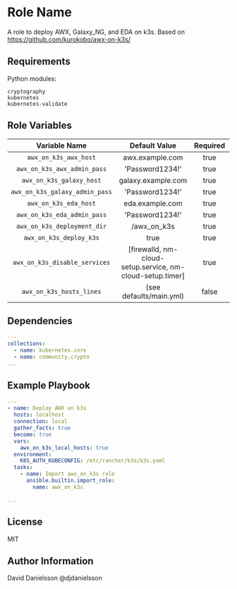 Role Name
=========

A role to deploy AWX, Galaxy_NG, and EDA on k3s. Based on https://github.com/kurokobo/awx-on-k3s/

Requirements
------------

Python modules:
```console
cryptography
kubernetes
kubernetes-validate
```

Role Variables
--------------

|Variable Name|Default Value|Required|Type|Description|
|:---:|:---:|:---:|:---:|:---:|
|`awx_on_k3s_awx_host`|awx.example.com|true|str||
|`awx_on_k3s_awx_admin_pass`|'Password1234!'|true|str||
|`awx_on_k3s_galaxy_host`|galaxy.example.com|true|str||
|`awx_on_k3s_galaxy_admin_pass`|'Password1234!'|true|str||
|`awx_on_k3s_eda_host`|eda.example.com|true|str||
|`awx_on_k3s_eda_admin_pass`|'Password1234!'|true|str||
|`awx_on_k3s_deployment_dir`|/awx_on_k3s|true|str||
|`awx_on_k3s_deploy_k3s`|true|true|bool||
|`awx_on_k3s_disable_services`|[firewalld, nm-cloud-setup.service, nm-cloud-setup.timer]|true|list||
|`awx_on_k3s_hosts_lines`|(see defaults/main.yml)|false|list||

Dependencies
------------

```yaml
---
collections:
  - name: kubernetes.core
  - name: community.crypto
...
```

Example Playbook
----------------

```yaml
---
- name: Deploy AWX on k3s
  hosts: localhost
  connection: local
  gather_facts: true
  become: true
  vars:
    awx_on_k3s_local_hosts: true
  environment:
    K8S_AUTH_KUBECONFIG: /etc/rancher/k3s/k3s.yaml
  tasks:
    - name: Import awx_on_k3s role
      ansible.builtin.import_role:
        name: awx_on_k3s

...
```

License
-------

MIT

Author Information
------------------

David Danielsson @djdanielsson

